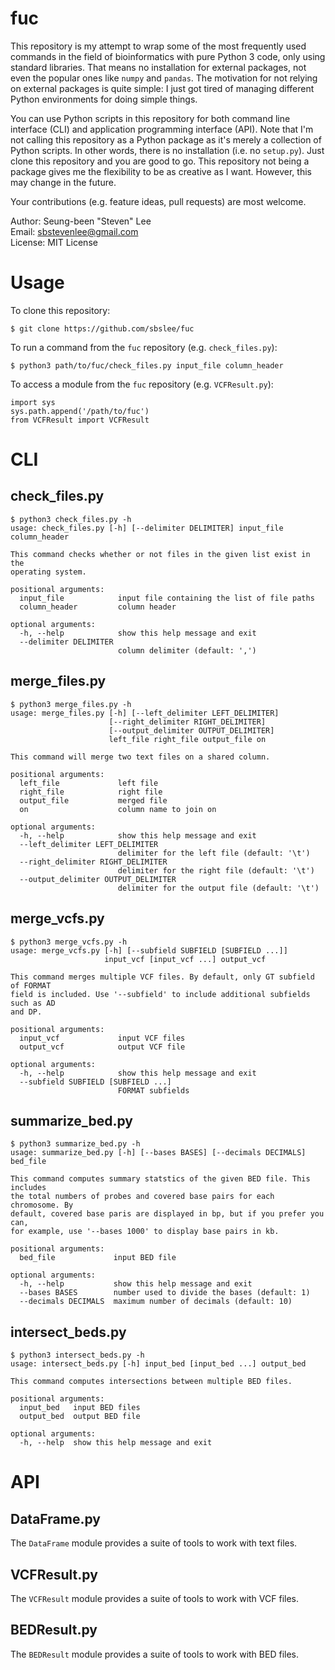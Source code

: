 # fuc
This repository is my attempt to wrap some of the most frequently used commands in the field of bioinformatics with pure Python 3 code, only using standard libraries. That means no installation for external packages, not even the popular ones like `numpy` and `pandas`. The motivation for not relying on external packages is quite simple: I just got tired of managing different Python environments for doing simple things.

You can use Python scripts in this repository for both command line interface (CLI) and application programming interface (API). Note that I'm not calling this repository as a Python package as it's merely a collection of Python scripts. In other words, there is no installation (i.e. no `setup.py`). Just clone this repository and you are good to go. This repository not being a package gives me the flexibility to be as creative as I want. However, this may change in the future.

Your contributions (e.g. feature ideas, pull requests) are most welcome.

Author: Seung-been "Steven" Lee<br/>
Email: sbstevenlee@gmail.com<br/>
License: MIT License

# Usage

To clone this repository:

```
$ git clone https://github.com/sbslee/fuc
```

To run a command from the `fuc` repository (e.g. `check_files.py`):

```
$ python3 path/to/fuc/check_files.py input_file column_header
```

To access a module from the `fuc` repository (e.g. `VCFResult.py`):

```
import sys
sys.path.append('/path/to/fuc')
from VCFResult import VCFResult
```

# CLI

## check_files.py

```
$ python3 check_files.py -h
usage: check_files.py [-h] [--delimiter DELIMITER] input_file column_header

This command checks whether or not files in the given list exist in the
operating system.

positional arguments:
  input_file            input file containing the list of file paths
  column_header         column header

optional arguments:
  -h, --help            show this help message and exit
  --delimiter DELIMITER
                        column delimiter (default: ',')
```

## merge_files.py

```
$ python3 merge_files.py -h
usage: merge_files.py [-h] [--left_delimiter LEFT_DELIMITER]
                      [--right_delimiter RIGHT_DELIMITER]
                      [--output_delimiter OUTPUT_DELIMITER]
                      left_file right_file output_file on

This command will merge two text files on a shared column.

positional arguments:
  left_file             left file
  right_file            right file
  output_file           merged file
  on                    column name to join on

optional arguments:
  -h, --help            show this help message and exit
  --left_delimiter LEFT_DELIMITER
                        delimiter for the left file (default: '\t')
  --right_delimiter RIGHT_DELIMITER
                        delimiter for the right file (default: '\t')
  --output_delimiter OUTPUT_DELIMITER
                        delimiter for the output file (default: '\t')
```

## merge_vcfs.py

```
$ python3 merge_vcfs.py -h
usage: merge_vcfs.py [-h] [--subfield SUBFIELD [SUBFIELD ...]]
                     input_vcf [input_vcf ...] output_vcf

This command merges multiple VCF files. By default, only GT subfield of FORMAT
field is included. Use '--subfield' to include additional subfields such as AD
and DP.

positional arguments:
  input_vcf             input VCF files
  output_vcf            output VCF file

optional arguments:
  -h, --help            show this help message and exit
  --subfield SUBFIELD [SUBFIELD ...]
                        FORMAT subfields
```

## summarize_bed.py

```
$ python3 summarize_bed.py -h
usage: summarize_bed.py [-h] [--bases BASES] [--decimals DECIMALS] bed_file

This command computes summary statstics of the given BED file. This includes
the total numbers of probes and covered base pairs for each chromosome. By
default, covered base paris are displayed in bp, but if you prefer you can,
for example, use '--bases 1000' to display base pairs in kb.

positional arguments:
  bed_file             input BED file

optional arguments:
  -h, --help           show this help message and exit
  --bases BASES        number used to divide the bases (default: 1)
  --decimals DECIMALS  maximum number of decimals (default: 10)
```

## intersect_beds.py

```
$ python3 intersect_beds.py -h
usage: intersect_beds.py [-h] input_bed [input_bed ...] output_bed

This command computes intersections between multiple BED files.

positional arguments:
  input_bed   input BED files
  output_bed  output BED file

optional arguments:
  -h, --help  show this help message and exit
```

# API

## DataFrame.py

The `DataFrame` module provides a suite of tools to work with text files.

## VCFResult.py

The `VCFResult` module provides a suite of tools to work with VCF files.

## BEDResult.py

The `BEDResult` module provides a suite of tools to work with BED files.
